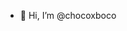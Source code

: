 - 👋 Hi, I’m @chocoxboco

<!---
chocoxboco/chocoxboco is a ✨ special ✨ repository because its `README.md` (this file) appears on your GitHub profile.
You can click the Preview link to take a look at your changes.
--->
